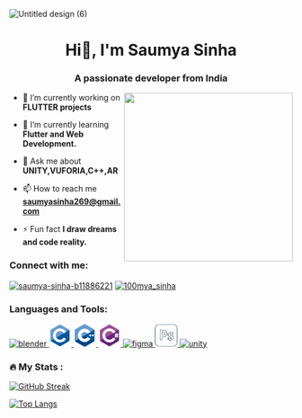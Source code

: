 
![Untitled design (6)](https://github.com/saumyasinha31/saumyasinha31/assets/103508561/5439f85d-2527-47e7-ac81-2b4d75a49b3c)



<h1 align="center">Hi👋, I'm Saumya Sinha</h1>

<h3 align="center">A passionate developer from India</h3>
<img align= "right" src ="https://media.giphy.com/media/CuuSHzuc0O166MRfjt/giphy.gif" width ="300" height="300">

- 🔭 I’m currently working on **FLUTTER projects**

- 🌱 I’m currently learning **Flutter and Web Development.**

- 💬 Ask me about **UNITY,VUFORIA,C++,AR**

- 📫 How to reach me **saumyasinha269@gmail.com**

- ⚡ Fun fact **I draw dreams and code reality.**

<h3 align="left">Connect with me:</h3>
<p align="left">
<a href="https://linkedin.com/in/saumya-sinha-b11886221" target="blank"><img align="center" src="https://raw.githubusercontent.com/rahuldkjain/github-profile-readme-generator/master/src/images/icons/Social/linked-in-alt.svg" alt="saumya-sinha-b11886221" height="30" width="40" /></a>
<a href="https://instagram.com/100mya_sinha" target="blank"><img align="center" src="https://raw.githubusercontent.com/rahuldkjain/github-profile-readme-generator/master/src/images/icons/Social/instagram.svg" alt="100mya_sinha" height="30" width="40" /></a>
</p>

<h3 align="left">Languages and Tools:</h3>
<p align="left"> <a href="https://www.blender.org/" target="_blank" rel="noreferrer"> <img src="https://download.blender.org/branding/community/blender_community_badge_white.svg" alt="blender" width="40" height="40"/> </a> <a href="https://www.cprogramming.com/" target="_blank" rel="noreferrer"> <img src="https://raw.githubusercontent.com/devicons/devicon/master/icons/c/c-original.svg" alt="c" width="40" height="40"/> </a> <a href="https://www.w3schools.com/cpp/" target="_blank" rel="noreferrer"> <img src="https://raw.githubusercontent.com/devicons/devicon/master/icons/cplusplus/cplusplus-original.svg" alt="cplusplus" width="40" height="40"/> </a> <a href="https://www.w3schools.com/cs/" target="_blank" rel="noreferrer"> <img src="https://raw.githubusercontent.com/devicons/devicon/master/icons/csharp/csharp-original.svg" alt="csharp" width="40" height="40"/> </a> <a href="https://www.figma.com/" target="_blank" rel="noreferrer"> <img src="https://www.vectorlogo.zone/logos/figma/figma-icon.svg" alt="figma" width="40" height="40"/> </a> <a href="https://www.photoshop.com/en" target="_blank" rel="noreferrer"> <img src="https://raw.githubusercontent.com/devicons/devicon/master/icons/photoshop/photoshop-line.svg" alt="photoshop" width="40" height="40"/> </a> <a href="https://unity.com/" target="_blank" rel="noreferrer"> <img src="https://www.vectorlogo.zone/logos/unity3d/unity3d-icon.svg" alt="unity" width="40" height="40"/> </a> </p>

### :fire: My Stats :

[![GitHub Streak](http://github-readme-streak-stats.herokuapp.com?user=saumyasinha31&theme=dark&background=000000)](https://git.io/streak-stats)

[![Top Langs](https://github-readme-stats.vercel.app/api/top-langs/?username=saumyasinha31&layout=compact&theme=vision-friendly-dark)](https://github.com/anuraghazra/github-readme-stats)



